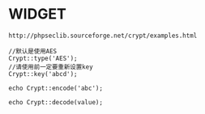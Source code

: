 WIDGET
========
 

    http://phpseclib.sourceforge.net/crypt/examples.html
    
    //默认是使用AES
    Crypt::type('AES');
    //请使用前一定要重新设置key
    Crypt::key('abcd');

    echo Crypt::encode('abc');
	
    echo Crypt::decode(value);